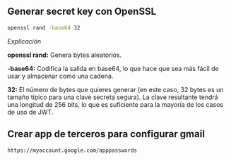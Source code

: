 ## Generar secret key con OpenSSL

```bash
openssl rand -base64 32
```

_Explicación_

**openssl rand:** Genera bytes aleatorios.

**-base64:** Codifica la salida en base64, lo que hace que sea más fácil de usar y almacenar como una cadena.

**32:** El número de bytes que quieres generar (en este caso, 32 bytes es un tamaño típico para una clave secreta segura). La clave resultante tendrá una longitud de 256 bits, lo que es suficiente para la mayoría de los casos de uso de JWT.

## Crear app de terceros para configurar gmail

```cmd
https://myaccount.google.com/apppasswords
```
